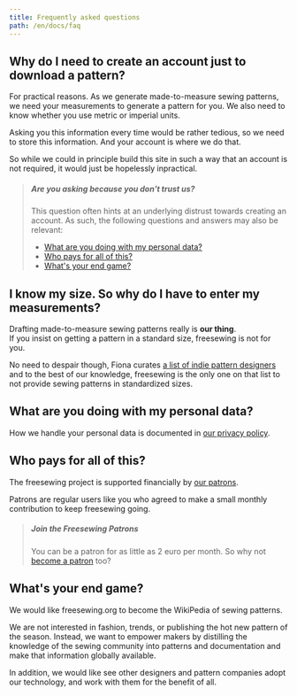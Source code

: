 ```yaml
---
title: Frequently asked questions
path: /en/docs/faq
---
```


## Why do I need to create an account just to download a pattern?

For practical reasons. As we generate made-to-measure sewing patterns, we need your measurements to generate a pattern for you. We also need to know whether you use metric or imperial units.

Asking you this information every time would be rather tedious, so we need to store this information. And your account is where we do that.

So while we could in principle build this site in such a way that an account is not required, it would just be hopelessly inpractical.

> ##### Are you asking because you don't trust us?
> 
> This question often hints at an underlying distrust towards creating an account. As such, the following questions and answers may also be relevant:
> 
> - [What are you doing with my personal data?](#what-are-you-doing-with-my-personal-data)
> - [Who pays for all of this?](#who-pays-for-all-of-this)
> - [What's your end game?](#whats-your-end-game)

## I know my size. So why do I have to enter my measurements?

Drafting made-to-measure sewing patterns really is **our thing**.  
If you insist on getting a pattern in a standard size, freesewing is not for you.

No need to despair though, Fiona curates [a list of indie pattern designers](https://chainstitcher.blogspot.com/p/about-blog.html) and to the best of our knowledge, freesewing is the only one on that list to not provide sewing patterns in standardized sizes.

## What are you doing with my personal data?

How we handle your personal data is documented in [our privacy policy](/en/docs/privacy/).

## Who pays for all of this?

The freesewing project is supported financially by [our patrons](/en/patrons).

Patrons are regular users like you who agreed to make a small monthly contribution to keep freesewing going.

> ##### Join the Freesewing Patrons
> 
> You can be a patron for as little as 2 euro per month. So why not [become a patron](/en/patrons/join) too?

## What's your end game?

We would like freesewing.org to become the WikiPedia of sewing patterns.

We are not interested in fashion, trends, or publishing the hot new pattern of the season. Instead, we want to empower makers by distilling the knowledge of the sewing community into patterns and documentation and make that information globally available.

In addition, we would like see other designers and pattern companies adopt our technology, and work with them for the benefit of all.